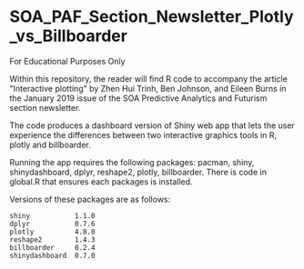 # SOA_PAF_Section_Newsletter_Plotly_vs_Billboarder

For Educational Purposes Only

Within this repository, the reader will find R code to accompany the article "Interactive plotting" by Zhen Hui Trinh, Ben Johnson, and Eileen Burns in the January 2019 issue of the SOA Predictive Analytics and Futurism section newsletter.

The code produces a dashboard version of Shiny web app that lets the user experience the differences between two interactive graphics tools in R, plotly and billboarder.

Running the app requires the following packages: pacman, shiny, shinydashboard, dplyr, reshape2, plotly, billboarder. There is code in global.R that ensures each packages is installed.

Versions of these packages are as follows:
    
    shiny           1.1.0 
    dplyr           0.7.6  
    plotly          4.8.0         
    reshape2        1.4.3          
    billboarder     0.2.4    
    shinydashboard  0.7.0             
